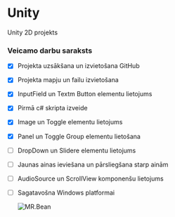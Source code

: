 # Unity
Unity 2D projekts
### Veicamo darbu saraksts
- [x] Projekta uzsākšana un izvietošana GitHub
- [x] Projekta mapju un failu izvietošana
- [x] InputField un Textm Button elementu lietojums
- [x] Pirmā c# skripta izveide 
- [x] Image un Toggle elementu lietojums
- [x] Panel un Toggle Group elementu lietošana
- [ ] DropDown un Slidere elementu lietojums
- [ ] Jaunas ainas ieviešana un pārsliegšana starp ainām
- [ ] AudioSource un ScrollView komponenšu lietojums
- [ ] Sagatavošna Windows platformai

  ![MR.Bean](https://p.kindpng.com/picc/s/207-2073294_10222-mr-bean-latex-mask-hd-png-download.png)

